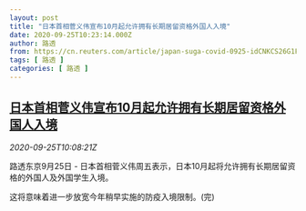 ```yaml
---
layout: post
title: "日本首相菅义伟宣布10月起允许拥有长期居留资格外国人入境"
date: 2020-09-25T10:23:14.000Z
author: 路透
from: https://cn.reuters.com/article/japan-suga-covid-0925-idCNKCS26G1FD
tags: [ 路透 ]
categories: [ 路透 ]
---
```

<!--1601029394000-->
[日本首相菅义伟宣布10月起允许拥有长期居留资格外国人入境](https://cn.reuters.com/article/japan-suga-covid-0925-idCNKCS26G1FD)
------

<div>
<div><i>2020-09-25T10:08:21Z</i></div><p>路透东京9月25日 - 日本首相菅义伟周五表示，日本10月起将允许拥有长期居留资格的外国人及外国学生入境。</p><p>这将意味着进一步放宽今年稍早实施的防疫入境限制。(完)</p>
</div>

